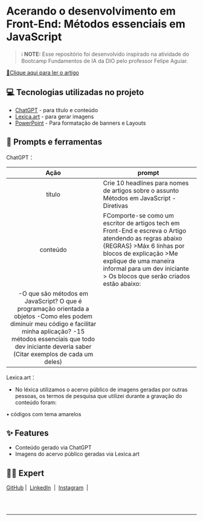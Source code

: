 
# Acerando o desenvolvimento em Front-End: Métodos essenciais em JavaScript
> ℹ️ **NOTE:** Esse repositório foi desenvolvido inspirado na atividade do Bootcamp Fundamentos de IA da DIO pelo professor Felipe Aguiar.

<a href= "https://web.dio.me/articles/acelerando-o-desenvolvimento-front-end-metodos-praticos-em-javascript?back=%2Farticles&page=1&order=oldest" title="View PDF now"> 📕Clique aqui para ler o artigo</a>

## 💻 Tecnologias utilizadas no projeto

- [ChatGPT](https://chat.openai.com/) - para título e conteúdo
- [Lexica.art](https://lexica.art/) - para gerar imagens
- [PowerPoint](https://www.microsoft.com/en/microsoft-365/powerpoint) - Para formatação de banners e Layouts

## 📄 Prompts e ferramentas


ChatGPT：

|   Ação   | prompt                                                                                                                                                                                                                                                                         |
| :------: | ------------------------------------------------------------------------------------------------------------------------------------------------------------------------------------------------------------------------------------------------------------------------------ |
|  título  | Crie 10 headlines para nomes de artigos sobre o assunto Métodos em JavaScript - Diretivas                                                                                                                                                                                                    |
| conteúdo | FComporte-se como um escritor de artigos tech em Front-End e escreva o Artigo atendendo as regras abaixo                                                                                                                                                                                               {REGRAS}                                             >Máx 6 linhas por blocos de explicação >Me explique de uma maneira informal para um dev iniciante > Os blocos que serão criados estão abaixo:                  
 -O que são métodos em JavaScript? O que é programação orientada a objetos -Como eles podem diminuir meu código e facilitar minha aplicação? -15 métodos essenciais que todo dev iniciante deveria saber (Citar exemplos de cada um deles)|


Lexica.art：

- No léxica utilizamos o acervo público de imagens geradas por outras pessoas, os termos de pesquisa que utilizei durante a gravação do conteúdo foram:

• códigos com tema amarelos



## ✨ Features

- Conteúdo gerado via ChatGPT
- Imagens do acervo público geradas via Lexica.art


## 👨‍💻 Expert
<a href="https://github.com/Gabiss15">GitHub</a>&nbsp;|&nbsp;
<a href="https://www.linkedin.com/in/raquel-gabrielly-04663920a/">LinkedIn</a>
&nbsp;|&nbsp;
<a href="https://www.instagram.com/raquel.gabrielly__/">
    Instagram</a>
&nbsp;|&nbsp;</p>
</p>
<br/><br/>
<p>

---
